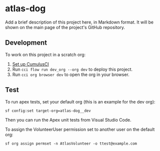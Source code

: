 # atlas-dog

Add a brief description of this project here, in Markdown format.
It will be shown on the main page of the project's GitHub repository.

## Development

To work on this project in a scratch org:

1. [Set up CumulusCI](https://cumulusci.readthedocs.io/en/latest/tutorial.html)
2. Run `cci flow run dev_org --org dev` to deploy this project.
3. Run `cci org browser dev` to open the org in your browser.

## Test

To run apex tests, set your default org (this is an example for the dev org):

`sf config:set target-org=atlas-dog__dev`

Then you can run the Apex unit tests from Visual Studio Code.

To assign the VolunteerUser permission set to another user on the default org:

`sf org assign permset -n AtlasVolunteer -o ttest@example.com`
